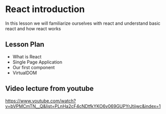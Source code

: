 # React introduction

In this lesson we will familiarize ourselves with react and understand basic react and how react works

## Lesson Plan 

- What is React
- Single Page Application
- Our first component
- VirtualDOM

## Video lecture from youtube

https://www.youtube.com/watch?v=bVPMCmTN__Q&list=PLnHa2cF4cNDtfkYKO6v069GUPYrJtijwc&index=1